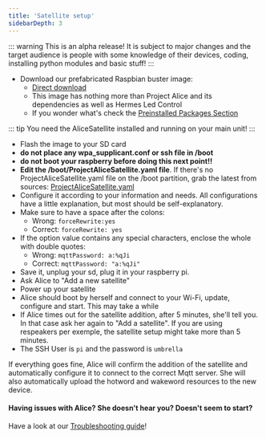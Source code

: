 ```yaml
---
title: 'Satellite setup'
sidebarDepth: 3
---
```


::: warning
This is an alpha release! It is subject to major changes and the target audience is people with some knowledge of their devices, coding, installing python modules and basic stuff!
:::


- Download our prefabricated Raspbian buster image:
   - [Direct download](https://github.com/project-alice-assistant/ProjectAliceSatellite/releases/tag/v1.0.0-a1)
   - This image has nothing more than Project Alice and its dependencies as well as Hermes Led Control
   - If you wonder what's check the [Preinstalled Packages Section](preinstalled)

::: tip
You need the AliceSatellite installed and running on your main unit!
:::

- Flash the image to your SD card
- **do not place any wpa_supplicant.conf or ssh file in /boot**
- **do not boot your raspberry before doing this next point!!**
- **Edit the /boot/ProjectAliceSatellite.yaml file**. If there's no ProjectAliceSatellite.yaml file on the /boot partition, grab the latest from sources: [ProjectAliceSatellite.yaml](https://github.com/project-alice-assistant/ProjectAliceSatellite/blob/master/ProjectAliceSatellite.yaml)
- Configure it according to your information and needs. All configurations have a little explanation, but most should be self-explanatory.
- Make sure to have a space after the colons:
   - Wrong: `forceRewrite:yes`
   - Correct: `forceRewrite: yes`
- If the option value contains any special characters, enclose the whole with double quotes:
   - Wrong: `mqttPassword: a:%qJi`
   - Correct: `mqttPassword: "a:%qJi"`
- Save it, unplug your sd, plug it in your raspberry pi.
- Ask Alice to "Add a new satellite"
- Power up your satellite
- Alice should boot by herself and connect to your Wi-Fi, update, configure and start. This may take a while
- If Alice times out for the satellite addition, after 5 minutes, she'll tell you. In that case ask her again to "Add a satellite". If you are using respeakers per exemple, the satellite setup might take more than 5 minutes.
- The SSH User is `pi` and the password is `umbrella`

If everything goes fine, Alice will confirm the addition of the satellite and automatically configure it to connect to the correct Mqtt server. She will also automatically upload the hotword and wakeword resources to the new device.

#### Having issues with Alice? She doesn't hear you? Doesn't seem to start?
Have a look at our [Troubleshooting guide](troubleshooting)!

